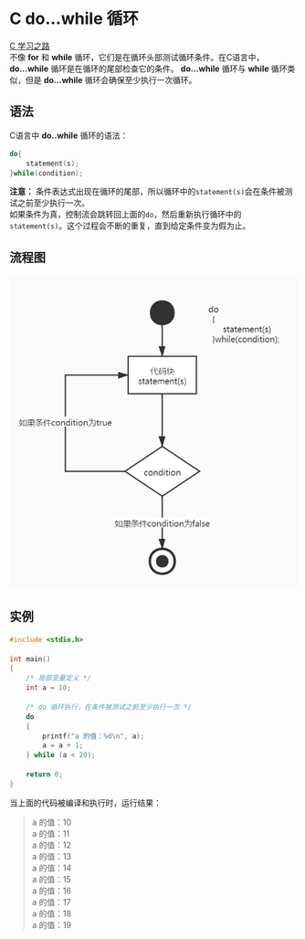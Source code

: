 # C do...while 循环

[C 学习之路](../README.md)  
不像 **for** 和 **while** 循环，它们是在循环头部测试循环条件。在C语言中， **do...while** 循环是在循环的尾部检查它的条件。 **do...while** 循环与 **while** 循环类似，但是 **do...while** 循环会确保至少执行一次循环。

## 语法

C语言中 **do..while** 循环的语法：

```c
do{
    statement(s);
}while(condition);
```

**注意：** 条件表达式出现在循环的尾部，所以循环中的`statement(s)`会在条件被测试之前至少执行一次。  
如果条件为真，控制流会跳转回上面的`do`，然后重新执行循环中的`statement(s)`。这个过程会不断的重复，直到给定条件变为假为止。

## 流程图

![do...while循环](do...while%20循环_files/1.jpg)

## 实例

```c
#include <stdio.h>

int main()
{
    /* 局部变量定义 */
    int a = 10;

    /* do 循环执行，在条件被测试之前至少执行一次 */
    do
    {
        printf("a 的值：%d\n", a);
        a = a + 1;
    } while (a < 20);
    
    return 0;
}
```

当上面的代码被编译和执行时，运行结果：
> a 的值：10  
a 的值：11  
a 的值：12  
a 的值：13  
a 的值：14  
a 的值：15  
a 的值：16  
a 的值：17  
a 的值：18  
a 的值：19
